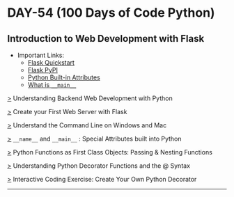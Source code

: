 # DAY-54 (100 Days of Code Python)

## Introduction to Web Development with Flask
<!-- Command Line, Python Decorators and Web Development -->
* Important Links: 
  * [Flask Quickstart](https://flask.palletsprojects.com/en/2.0.x/quickstart/) 
  * [Flask PyPI](https://pypi.org/project/Flask/) 
  * [Python Built-in Attributes](https://docs.python.org/3/library/stdtypes.html?highlight=__name__#special-attributes) 
  * [What is `__main__`](https://docs.python.org/3/library/__main__.html) 

[>](https://github.com/Aniruddh-482/Python-Bootcamp/tree/main/054/Introduction%20to%20Web%20Development%20with%20Flask/Hello%20Flask/hello.py) Understanding Backend Web Development with Python <br>

[>](https://github.com/Aniruddh-482/Python-Bootcamp/tree/main/054/Introduction%20to%20Web%20Development%20with%20Flask/Hello%20Flask/hello.py) Create your First Web Server with Flask <br>
<!--
For installing Flask using Terminal:
 pip install Flask
(We can install any module in python by terminal using pip, if that module was on PyPI)
-->
[>](https://github.com/Aniruddh-482/Python-Bootcamp/blob/main/054/Introduction%20to%20Web%20Development%20with%20Flask/Command%20Line/Commands.md) Understand the Command Line on Windows and Mac <br>

[>](https://github.com/Aniruddh-482/Python-Bootcamp/tree/main/054/Introduction%20to%20Web%20Development%20with%20Flask/Hello%20Flask/hello.py) `__name__` and `__main__` : Special Attributes built into Python <br>

[>](https://github.com/Aniruddh-482/Python-Bootcamp/tree/main/054/Introduction%20to%20Web%20Development%20with%20Flask/Python%20Functions%20and%20Python%20Decorators) Python Functions as First Class Objects: Passing & Nesting Functions <br>
<!-- 
replit.com (Python Decorator Functions): https://replit.com/@Aniruddh482/python-decorators#main.py
-->
[>](https://github.com/Aniruddh-482/Python-Bootcamp/tree/main/054/Introduction%20to%20Web%20Development%20with%20Flask/Python%20Functions%20and%20Python%20Decorators) Understanding Python Decorator Functions and the @ Syntax <br>

[>](https://github.com/Aniruddh-482/Python-Bootcamp/tree/main/054/Introduction%20to%20Web%20Development%20with%20Flask/Interactive%20Coding%20Exercise) Interactive Coding Exercise: Create Your Own Python Decorator <br>
<!-- 
replit.com (Interactive Coding Exercise): https://replit.com/@Aniruddh482/day-54-1-exercise#main.py
-->
<hr>
